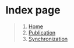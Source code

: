 # Index page

> 1. [Home](Home.md)
> 2. [Publication](./Publication.md)
> 3. [Synchronization](./Synchronization.md)